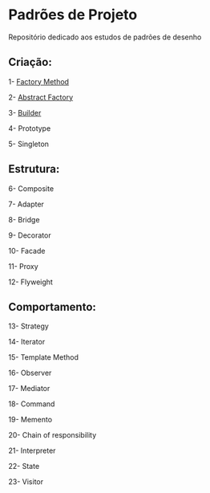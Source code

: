 # Padrões de Projeto
Repositório dedicado aos estudos de padrões de desenho

## Criação: 
1- [Factory Method](factoryMethod/FactoryMethod.md)

2- [Abstract Factory](abstractMethod/abstractMethod.md)

3- [Builder](builder/Builder.md)

4- Prototype

5- Singleton

## Estrutura: 

6- Composite

7- Adapter

8- Bridge

9- Decorator

10- Facade

11- Proxy

12- Flyweight

## Comportamento:
13- Strategy

14- Iterator

15- Template Method

16- Observer

17- Mediator

18- Command

19- Memento

20- Chain of responsibility

21- Interpreter

22- State

23- Visitor 
